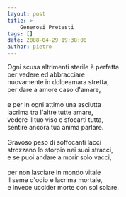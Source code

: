 ```yaml
---
layout: post
title: >
    Generosi Pretesti
tags: []
date: 2008-04-29 19:38:00
author: pietro
---
```

Ogni scusa altrimenti sterile è perfetta<br/>per vedere ed abbracciare<br/>nuovamente in dolceamara stretta,<br/>per dare a amore caso d'amare,<br/><br/>e per in ogni attimo una asciutta<br/>lacrima tra l'altre tutte amare,<br/>vedere il tuo viso e sfocarti tutta,<br/>sentire ancora tua anima parlare.<br/><br/>Gravoso peso di soffocanti lacci<br/>strozzano lo storpio nei suoi stracci,<br/>e se puoi andare a morir solo vacci,<br/><br/>per non lasciare in mondo vitale<br/>il seme d'odio e lacrima mortale,<br/>e invece uccider morte con sol solare.
